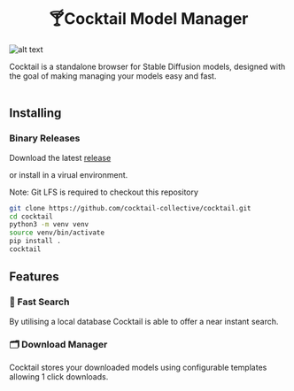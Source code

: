 <center> <h1>🍸Cocktail Model Manager</h1></center>

![alt text](img/browser.jpg)

Cocktail is a standalone browser for Stable Diffusion models, designed with the goal of making managing your models easy and fast.
<br> <br>

## Installing
### Binary Releases

Download the latest [release](https://github.com/cocktail-collective/cocktail/releases/latest)


or install in a virual environment.

Note: Git LFS is required to checkout this repository

``` bash
git clone https://github.com/cocktail-collective/cocktail.git
cd cocktail
python3 -m venv venv
source venv/bin/activate
pip install .
cocktail
```

## Features

### 🚀 Fast Search
By utilising a local database Cocktail is able to offer a near instant search.

### 🗂️ Download Manager
Cocktail stores your downloaded models using configurable templates allowing 1 click downloads.
